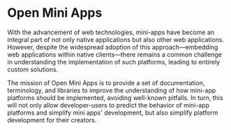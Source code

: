 # Open Mini Apps

With the advancement of web technologies, mini-apps have become an integral part of not only native applications but
also other web applications. However, despite the widespread adoption of this approach—embedding web applications within
native clients—there remains a common challenge in understanding the implementation of such platforms, leading to
entirely custom solutions.

The mission of Open Mini Apps is to provide a set of documentation, terminology, and libraries to improve the
understanding of how mini-app platforms should be implemented, avoiding well-known pitfalls. In turn, this will not only
allow developer-users to predict the behavior of mini-app platforms and simplify mini apps' development, but also
simplify platform development for their creators.